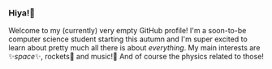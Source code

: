### Hiya!👋

Welcome to my (currently) very empty GitHub profile! I'm a soon-to-be computer science student starting this autumn and I'm super excited to learn about pretty much all there is about *everything*. My main interests are ✨*space*✨, rockets🚀 and music!🎵 And of course the physics related to those!

<!--
**sebastianhuus/sebastianhuus** is a ✨ _special_ ✨ repository because its `README.md` (this file) appears on your GitHub profile.

Here are some ideas to get you started:

- 🔭 I’m currently working on ...
- 🌱 I’m currently learning ...
- 👯 I’m looking to collaborate on ...
- 🤔 I’m looking for help with ...
- 💬 Ask me about ...
- 📫 How to reach me: ...
- 😄 Pronouns: ...
- ⚡ Fun fact: ...
-->
